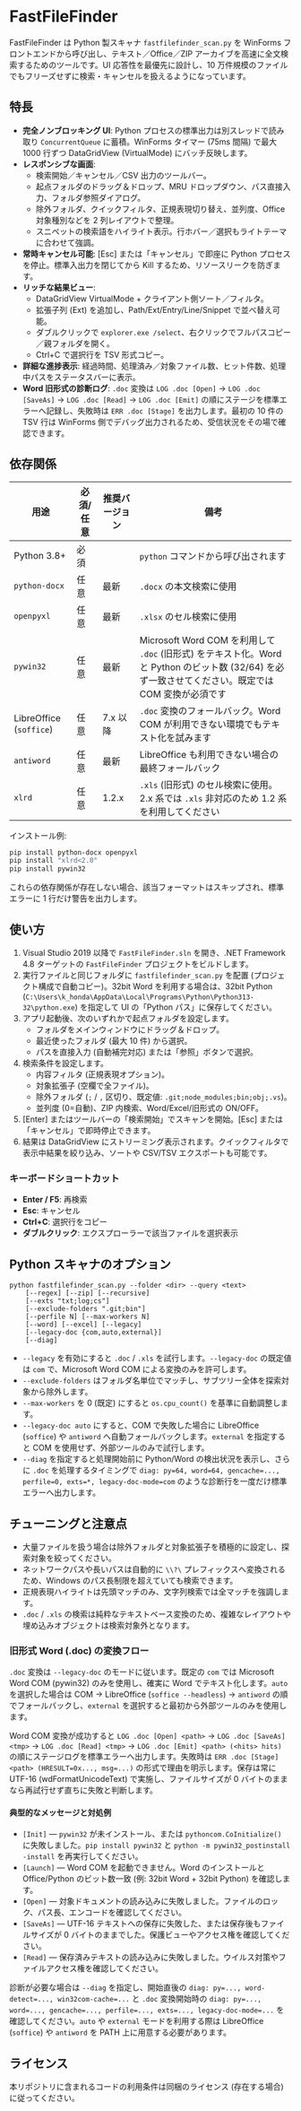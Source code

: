 # FastFileFinder

FastFileFinder は Python 製スキャナ `fastfilefinder_scan.py` を WinForms フロントエンドから呼び出し、テキスト／Office／ZIP アーカイブを高速に全文検索するためのツールです。UI 応答性を最優先に設計し、10 万件規模のファイルでもフリーズせずに検索・キャンセルを扱えるようになっています。

## 特長

- **完全ノンブロッキング UI**: Python プロセスの標準出力は別スレッドで読み取り `ConcurrentQueue` に蓄積。WinForms タイマー (75ms 間隔) で最大 1000 行ずつ DataGridView (VirtualMode) にバッチ反映します。
- **レスポンシブな画面**:
  - 検索開始／キャンセル／CSV 出力のツールバー。
  - 起点フォルダのドラッグ＆ドロップ、MRU ドロップダウン、パス直接入力、フォルダ参照ダイアログ。
  - 除外フォルダ、クイックフィルタ、正規表現切り替え、並列度、Office 対象種別などを 2 列レイアウトで整理。
  - スニペットの検索語をハイライト表示。行ホバー／選択もライトテーマに合わせて強調。
- **常時キャンセル可能**: [Esc] または「キャンセル」で即座に Python プロセスを停止。標準入出力を閉じてから Kill するため、リソースリークを防ぎます。
- **リッチな結果ビュー**:
  - DataGridView VirtualMode + クライアント側ソート／フィルタ。
  - 拡張子列 (Ext) を追加し、Path/Ext/Entry/Line/Snippet で並べ替え可能。
  - ダブルクリックで `explorer.exe /select`、右クリックでフルパスコピー／親フォルダを開く。
  - Ctrl+C で選択行を TSV 形式コピー。
- **詳細な進捗表示**: 経過時間、処理済み／対象ファイル数、ヒット件数、処理中パスをステータスバーに表示。
- **Word 旧形式の診断ログ**: `.doc` 変換は `LOG .doc [Open]` → `LOG .doc [SaveAs]` → `LOG .doc [Read]` → `LOG .doc [Emit]` の順にステージを標準エラーへ記録し、失敗時は `ERR .doc [Stage]` を出力します。最初の 10 件の TSV 行は WinForms 側でデバッグ出力されるため、受信状況をその場で確認できます。

## 依存関係

| 用途 | 必須/任意 | 推奨バージョン | 備考 |
| --- | --- | --- | --- |
| Python 3.8+ | 必須 |  | `python` コマンドから呼び出されます |
| `python-docx` | 任意 | 最新 | `.docx` の本文検索に使用 |
| `openpyxl` | 任意 | 最新 | `.xlsx` のセル検索に使用 |
| `pywin32` | 任意 | 最新 | Microsoft Word COM を利用して `.doc` (旧形式) をテキスト化。Word と Python のビット数 (32/64) を必ず一致させてください。既定では COM 変換が必須です |
| LibreOffice (`soffice`) | 任意 | 7.x 以降 | `.doc` 変換のフォールバック。Word COM が利用できない環境でもテキスト化を試みます |
| `antiword` | 任意 | 最新 | LibreOffice も利用できない場合の最終フォールバック |
| `xlrd` | 任意 | 1.2.x | `.xls` (旧形式) のセル検索に使用。2.x 系では `.xls` 非対応のため 1.2 系を利用してください |

インストール例:

```bash
pip install python-docx openpyxl
pip install "xlrd<2.0"
pip install pywin32
```

これらの依存関係が存在しない場合、該当フォーマットはスキップされ、標準エラーに 1 行だけ警告を出力します。

## 使い方

1. Visual Studio 2019 以降で `FastFileFinder.sln` を開き、.NET Framework 4.8 ターゲットの `FastFileFinder` プロジェクトをビルドします。
2. 実行ファイルと同じフォルダに `fastfilefinder_scan.py` を配置 (プロジェクト構成で自動コピー)。32bit Word を利用する場合は、32bit Python (`C:\Users\k_honda\AppData\Local\Programs\Python\Python313-32\python.exe`) を指定して UI の「Python パス」に保存してください。
3. アプリ起動後、次のいずれかで起点フォルダを設定します。
   - フォルダをメインウィンドウにドラッグ＆ドロップ。
   - 最近使ったフォルダ (最大 10 件) から選択。
   - パスを直接入力 (自動補完対応) または「参照」ボタンで選択。
4. 検索条件を設定します。
   - 内容フィルタ (正規表現オプション)。
   - 対象拡張子 (空欄で全ファイル)。
   - 除外フォルダ (`;` / `,` 区切り、既定値: `.git;node_modules;bin;obj;.vs`)。
   - 並列度 (0=自動)、ZIP 内検索、Word/Excel/旧形式の ON/OFF。
5. [Enter] またはツールバーの「検索開始」でスキャンを開始。[Esc] または「キャンセル」で即時停止できます。
6. 結果は DataGridView にストリーミング表示されます。クイックフィルタで表示中結果を絞り込み、ソートや CSV/TSV エクスポートも可能です。

### キーボードショートカット

- **Enter / F5**: 再検索
- **Esc**: キャンセル
- **Ctrl+C**: 選択行をコピー
- **ダブルクリック**: エクスプローラーで該当ファイルを選択表示

## Python スキャナのオプション

```text
python fastfilefinder_scan.py --folder <dir> --query <text>
    [--regex] [--zip] [--recursive]
    [--exts "txt;log;cs"]
    [--exclude-folders ".git;bin"]
    [--perfile N] [--max-workers N]
    [--word] [--excel] [--legacy]
    [--legacy-doc {com,auto,external}]
    [--diag]
```

- `--legacy` を有効にすると `.doc` / `.xls` を試行します。`--legacy-doc` の既定値は `com` で、Microsoft Word COM による変換のみを許可します。
- `--exclude-folders` はフォルダ名単位でマッチし、サブツリー全体を探索対象から除外します。
- `--max-workers` を 0 (既定) にすると `os.cpu_count()` を基準に自動調整します。
- `--legacy-doc auto` にすると、COM で失敗した場合に LibreOffice (`soffice`) や `antiword` へ自動フォールバックします。`external` を指定すると COM を使用せず、外部ツールのみで試行します。
- `--diag` を指定すると処理開始前に Python/Word の検出状況を表示し、さらに `.doc` を処理するタイミングで `diag: py=64, word=64, gencache=..., perfile=0, exts=*, legacy-doc-mode=com` のような診断行を一度だけ標準エラーへ出力します。

## チューニングと注意点

- 大量ファイルを扱う場合は除外フォルダと対象拡張子を積極的に設定し、探索対象を絞ってください。
- ネットワークパスや長いパスは自動的に `\\?\` プレフィックスへ変換されるため、Windows のパス長制限を超えていても検索できます。
- 正規表現ハイライトは先頭マッチのみ、文字列検索では全マッチを強調します。
- `.doc` / `.xls` の検索は純粋なテキストベース変換のため、複雑なレイアウトや埋め込みオブジェクトは検索対象外となります。

### 旧形式 Word (.doc) の変換フロー

`.doc` 変換は `--legacy-doc` のモードに従います。既定の `com` では Microsoft Word COM (pywin32) のみを使用し、確実に Word でテキスト化します。`auto` を選択した場合は COM → LibreOffice (`soffice --headless`) → `antiword` の順でフォールバックし、`external` を選択すると最初から外部ツールのみを使用します。

Word COM 変換が成功すると `LOG .doc [Open] <path>` → `LOG .doc [SaveAs] <tmp>` → `LOG .doc [Read] <tmp>` → `LOG .doc [Emit] <path> (<hits> hits)` の順にステージログを標準エラーへ出力します。失敗時は `ERR .doc [Stage] <path> (HRESULT=0x..., msg=...)` の形式で理由を明示します。保存は常に UTF-16 (wdFormatUnicodeText) で実施し、ファイルサイズが 0 バイトのままなら再試行せず直ちに失敗と判断します。

#### 典型的なメッセージと対処例

- `[Init]` — `pywin32` が未インストール、または `pythoncom.CoInitialize()` に失敗しました。`pip install pywin32` と `python -m pywin32_postinstall -install` を再実行してください。
- `[Launch]` — Word COM を起動できません。Word のインストールと Office/Python のビット数一致 (例: 32bit Word + 32bit Python) を確認します。
- `[Open]` — 対象ドキュメントの読み込みに失敗しました。ファイルのロック、パス長、エンコードを確認してください。
- `[SaveAs]` — UTF-16 テキストへの保存に失敗した、または保存後もファイルサイズが 0 バイトのままでした。保護ビューやアクセス権を確認してください。
- `[Read]` — 保存済みテキストの読み込みに失敗しました。ウイルス対策やファイルアクセス権を確認してください。

診断が必要な場合は `--diag` を指定し、開始直後の `diag: py=..., word-detect=..., win32com-cache=...` と `.doc` 変換開始時の `diag: py=..., word=..., gencache=..., perfile=..., exts=..., legacy-doc-mode=...` を確認してください。`auto` や `external` モードを利用する際は LibreOffice (`soffice`) や `antiword` を PATH 上に用意する必要があります。

## ライセンス

本リポジトリに含まれるコードの利用条件は同梱のライセンス (存在する場合) に従ってください。
